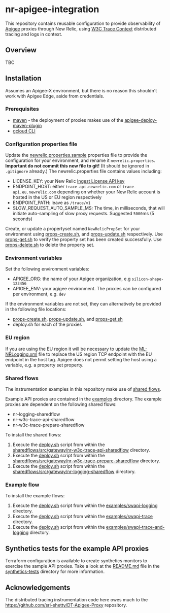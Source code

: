 # nr-apigee-integration
This repository contains reusable configuration to provide observability of [Apigee](https://cloud.google.com/apigee/docs/api-platform/get-started/what-apigee) proxies through New Relic, using [W3C Trace Context](https://www.w3.org/TR/trace-context/) distributed tracing and logs in context.

## Overview
TBC

## Installation
Assumes an Apigee-X environment, but there is no reason this shouldn't work with Apigee Edge, aside from credentials.
### Prerequisites
* [maven](https://maven.apache.org/) - the deployment of proxies makes use of the [apigee-deploy-maven-plugin](apigee/apigee-deploy-maven-plugin)
* [gcloud CLI](https://cloud.google.com/sdk/docs/install)

### Configuration properties file
Update the [newrelic.properties.sample](newrelic.properties.sample) properties file to provide the configuration for your environment, and rename it `newrelic.properties`. **Important do not commit this new file to git!** (It should be ignored in `.gitignore` already.)
The newrelic.properties file contains values including:
* LICENSE_KEY: your New Relic [Ingest License API key](https://docs.newrelic.com/docs/apis/intro-apis/new-relic-api-keys/#license-key)
* ENDPOINT_HOST: either `trace-api.newrelic.com` or `trace-api.eu.newrelic.com` depending on whether your New Relic account is hosted in the US or EU region respectively
* ENDPOINT_PATH: leave as `/trace/v1`
* SLOW_REQUEST_AUTO_SAMPLE_MS: The time, in milliseconds, that will initiate auto-sampling of slow proxy requests. Suggested `5000`ms (5 seconds)

Create, or update a propertyset named `NewRelicPropSet` for your environment using [props-create.sh](props-create.sh), and [props-update.sh](props-update.sh) respectively. Use [props-get.sh](props-get.sh) to verify the property set has been created successfully. Use [props-delete.sh](props-delete.sh) to delete the property set.

### Environment variables
Set the following environment variables:
* APIGEE_ORG: the name of your Apigee organization, e.g `silicon-shape-123456`
* APIGEE_ENV: your agigee environment. The proxies can be configured per environment, e.g. `dev`

If the environment variables are not set, they can alternatively be provided in the following file locations:
* [props-create.sh](props-create.sh), [props-update.sh](props-update.sh), and [props-get.sh](props-get.sh)
* deploy.sh for each of the proxies 

### EU region
If you are using the EU region it will be necessary to update the [ML-NRLogging.xml](sharedflows/src/gateway/nr-logging-sharedflow/sharedflowbundle/policies/ML-NRLogging.xml) file to replace the US region TCP endpoint with the EU endpoint in the host tag. Apigee does not permit setting the host using a variable, e.g. a property set property.

### Shared flows
The instrumentation examples in this repository make use of [shared flows](https://cloud.google.com/apigee/docs/api-platform/fundamentals/shared-flows).

Example API proxies are contained in the [examples](examples) directory. The example proxies are dependent on the following shared flows:
* nr-logging-sharedflow
* nr-w3c-trace-api-sharedflow
* nr-w3c-trace-prepare-sharedflow

To install the shared flows:
1. Execute the [deploy.sh](sharedflows/src/gateway/nr-w3c-trace-api-sharedflow/deploy.sh) script from within the [sharedflows/src/gateway/nr-w3c-trace-api-sharedflow](sharedflows/src/gateway/nr-w3c-trace-api-sharedflow) directory.
2. Execute the [deploy.sh](sharedflows/src/gateway/nr-w3c-trace-prepare-sharedflow/deploy.sh) script from within the [sharedflows/src/gateway/nr-w3c-trace-prepare-sharedflow](sharedflows/src/gateway/nr-w3c-trace-api-sharedflow) directory.
3. Execute the [deploy.sh](sharedflows/src/gateway/nr-logging-sharedflow/deploy.sh) script from within the [sharedflows/src/gateway/nr-logging-sharedflow](sharedflows/src/gateway/nr-logging-sharedflow) directory.

### Example flow
To install the example flows:
1. Execute the [deploy.sh](examples/swapi-logging/deploy.sh) script from within the [examples/swapi-logging](examples/swapi-logging) directory.
2. Execute the [deploy.sh](examples/swapi-trace/deploy.sh) script from within the [examples/swapi-trace](examples/swapi-trace) directory.
3. Execute the [deploy.sh](examples/swapi-trace-and-logging/deploy.sh) script from within the [examples/swapi-trace-and-logging](examples/swapi-trace-and-logging) directory.

## Synthetics tests for the example API proxies
Terraform configuration is available to create synthetics monitors to exercise the sample API proxies. Take a look at the [README.md](synthetics-tests/README.md) file in the [synthetics-tests](synthetics-tests) directory for more information.

## Acknowledgements
The distributed tracing instrumentation code here owes much to the https://github.com/sri-shetty/DT-Apigee-Proxy repository.